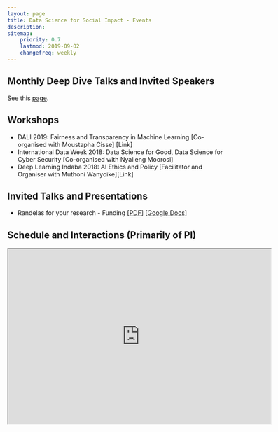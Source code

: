```yaml
---
layout: page
title: Data Science for Social Impact - Events
description:
sitemap:
    priority: 0.7
    lastmod: 2019-09-02
    changefreq: weekly
---
```


## Monthly Deep Dive Talks and Invited Speakers

See this [page](https://docs.google.com/document/d/1FpXpnbSYXpcJvtEYQgil60WmSS2Gt3_M2QeZfg9DpiY/edit?usp=sharing).

## Workshops

* DALI 2019: Fairness and Transparency in Machine Learning [Co-organised with Moustapha Cisse] [Link]
* International Data Week 2018: Data Science for Good, Data Science for Cyber Security [Co-organised with Nyalleng Moorosi]
* Deep Learning Indaba 2018: AI Ethics and Policy [Facilitator and Organiser with Muthoni Wanyoike][Link]

## Invited Talks and Presentations

* Randelas for your research - Funding [[PDF](https://github.com/dsfsi/dsfsi.github.io/raw/master/files/2019-11-23-All-About-Funding-Sanitised.pdf)] [[Google Docs](https://docs.google.com/presentation/d/1T4QUJYRdN0q4UYeneHfaI3gszRdgZcv-UJmPXsiQum4/edit?usp=sharing)]

## Schedule and Interactions (Primarily of PI)

<iframe src="https://docs.google.com/spreadsheets/d/e/2PACX-1vRdKHeS_-hLKMHkS9aTm4djpfGG3fwfzrEcXxDraxYnmQJGgi77OZQf7LDstzgH6SaJGwbdobZY3wxn/pubhtml?gid=0&amp;single=true&amp;widget=true&amp;headers=false" width="600" height="400"></iframe>
